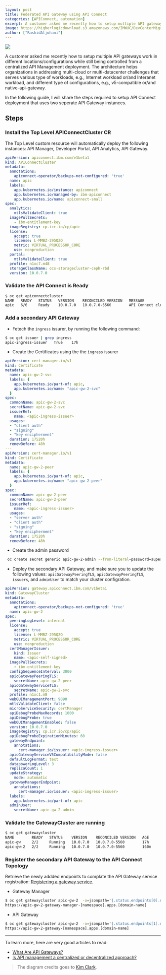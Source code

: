 ```yaml
---
layout: post
title: Federated API Gateway using API Connect
categories: [APIConnect, automation]
excerpt: A customer asked me recently how to setup multiple API gateways work in different locations/configurations while still being controlled from a centralized API Management deployment.
image: https://higherlogicdownload.s3.amazonaws.com/IMWUC/DevCenterMigration/6e449490ad5b48f3a07088b7b16b592d_5-multi-cloud-gateways.png
author: ["RashidAljohani"]
---
```



![](https://higherlogicdownload.s3.amazonaws.com/IMWUC/DevCenterMigration/6e449490ad5b48f3a07088b7b16b592d_5-multi-cloud-gateways.png)

A customer asked me recently how to setup multiple API gateways work in different locations/configurations while still being controlled from a centralized API Management deployment. The architecture helps organizations in addressing multi-cloud or multi-datacenter challenges that serves various type of workloads, e.g., Internet workload or/and Interanet workload, and different type of configurations, e.g., v5-compatible or/and native-api-gateway.

In the following guide, I will share the steps required to setup API Connect deployment that uses two seperate API Gateway instances.

## Steps

### Install the Top Level APIConnectCluster CR

The Top Level custom resource will automatically deploy the following instances: API Manager, Developer Portal, API Analytics, API Gateway.

```yaml
apiVersion: apiconnect.ibm.com/v1beta1
kind: APIConnectCluster
metadata:
  annotations:
    apiconnect-operator/backups-not-configured: 'true'
  name: apic
  labels:
    app.kubernetes.io/instance: apiconnect
    app.kubernetes.io/managed-by: ibm-apiconnect
    app.kubernetes.io/name: apiconnect-small
spec:
  analytics:
    mtlsValidateClient: true
  imagePullSecrets:
    - ibm-entitlement-key
  imageRegistry: cp.icr.io/cp/apic
  license:
    accept: true
    license: L-MMBZ-295QZQ
    metric: VIRTUAL_PROCESSOR_CORE
    use: nonproduction
  portal:
    mtlsValidateClient: true
  profile: n1xc7.m48
  storageClassName: ocs-storagecluster-ceph-rbd
  version: 10.0.7.0
```

### Validate the API Connect is Ready

```bash
$ oc get apiconnectcluster
NAME   READY   STATUS   VERSION    RECONCILED VERSION   MESSAGE                        AGE
apic   6/6     Ready    10.0.7.0   10.0.7.0-5560        API Connect cluster is ready   17h
```
 
### Add a secondary API Gateway

* Fetech the `ingress` issurer, by running the following command:

```bash
$ oc get issuer | grep ingress
apic-ingress-issuer   True    17h
```

* Create the Certificates using the the `ingress` issurer

```yaml
apiVersion: cert-manager.io/v1
kind: Certificate
metadata:
  name: apic-gw-2-svc
  labels: {
    app.kubernetes.io/part-of: apic,
    app.kubernetes.io/name: "apic-gw-2-svc"
  }
spec:
  commonName: apic-gw-2-svc
  secretName: apic-gw-2-svc
  issuerRef:
    name: <apic-ingress-issuer>
  usages:
  - "client auth"
  - "signing"
  - "key encipherment"
  duration: 17520h
  renewBefore: 48h
---
apiVersion: cert-manager.io/v1
kind: Certificate
metadata:
  name: apic-gw-2-peer
  labels: {
    app.kubernetes.io/part-of: apic,
    app.kubernetes.io/name: "apic-gw-2-peer"
  }
spec:
  commonName: apic-gw-2-peer
  secretName: apic-gw-2-peer
  issuerRef:
    name: <apic-ingress-issuer>
  usages:
  - "server auth"
  - "client auth"
  - "signing"
  - "key encipherment"
  duration: 17520h 
  renewBefore: 48h
  ```

* Create the admin password

```bash
 oc create secret generic apic-gw-2-admin --from-literal=password=supersecret
```


* Deploy the secondary API Gateway, and make sure you to update the following values: `apicGatewayPeeringTLS`, `apicGatewayPeeringTLS`, `issuers`, and `adminUser` to match your cluster configration.

```yaml
apiVersion: gateway.apiconnect.ibm.com/v1beta1
kind: GatewayCluster
metadata:
  annotations:
    apiconnect-operator/backups-not-configured: 'true'
  name: apic-gw-2
spec:
  peeringLogLevel: internal
  license:
    accept: true
    license: L-MMBZ-295QZQ
    metric: VIRTUAL_PROCESSOR_CORE
    use: nonproduction
  certManagerIssuer:
    kind: Issuer
    name: <apic-self-signed>
  imagePullSecrets:
    - ibm-entitlement-key
  configSequenceInterval: 3000
  apicGatewayPeeringTLS:
    secretName: apic-gw-2-peer
  apicGatewayServiceTLS:
    secretName: apic-gw-2-svc
  profile: n1xc1.m8
  webGUIManagementPort: 9090
  mtlsValidateClient: false
  microServiceSecurity: certManager
  apiDebugProbeMaxRecords: 1000
  apiDebugProbe: true
  webGUIManagementEnabled: false
  version: 10.0.7.0
  imageRegistry: cp.icr.io/cp/apic
  apiDebugProbeExpirationMinutes: 60
  gatewayEndpoint:
    annotations:
      cert-manager.io/issuer: <apic-ingress-issuer>
  apicGatewayServiceV5CompatibilityMode: false
  defaultLogFormat: text
  datapowerLogLevel: 3
  replicaCount: 1
  updateStrategy:
    mode: automatic
  gatewayManagerEndpoint:
    annotations:
      cert-manager.io/issuer: <apic-ingress-issuer>
  labels:
    app.kubernetes.io/part-of: apic
  adminUser:
    secretName: apic-gw-2-admin
```


### Validate the GatewayCluster are running

```bash
$ oc get gatewaycluster
NAME        READY   STATUS    VERSION    RECONCILED VERSION   AGE
apic-gw     2/2     Running   10.0.7.0   10.0.7.0-5560        17h
apic-gw-2   2/2     Running   10.0.7.0   10.0.7.0-5560        160m
```


### Register the secondary API Gateway to the API Connect Topology

Retrieve the newly addded endpoints to complate the API Gateway service registration: [Registering a gateway service](https://www.ibm.com/docs/en/api-connect/10.0.x?topic=topology-registering-gateway-service).

* Gateway Manager
```bash
$ oc get gatewaycluster apic-gw-2  -o=jsonpath='{.status.endpoints[0].uri}'
https://apic-gw-2-gateway-manager-[namespace].apps.[domain-name]
```

* API Gateway
```bash
$ oc get gatewaycluster apic-gw-2  -o=jsonpath='{.status.endpoints[1].uri}'
https://apic-gw-2-gateway-[namespace].apps.[domain-name]
```


---

To learn more, here are very good articles to read:
* [What Are API Gateways?](https://www.ibm.com/blog/api-gateway/)
* [Is API management a centralized or decentralized approach?](https://community.ibm.com/community/user/integration/blogs/kim-clark1/2018/12/10/is-api-management-a-centralized-or-decentralized-approach)


> The diagram credits goes to [Kim Clark](https://uk.linkedin.com/in/kimjulianclark).